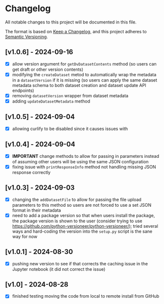 # Changelog

All notable changes to this project will be documented in this file.

The format is based on [Keep a Changelog](https://keepachangelog.com/en/1.0.0/),
and this project adheres to [Semantic Versioning](https://semver.org/spec/v2.0.0.html).

## [v1.0.6] - 2024-09-16

- [x] allow version argument for `getDvDatasetContents` method (so users can get draft or other version contents)
- [x] modifying the `createDataset` metod to automatically wrap the metadata in a `datasetVersion` if it is missing (so users can apply the same dataset metadata schema to both dataset creation and dataset update API endpoints)
- [x] removing `datasetVersion` wrapper from dataset metadata
- [x] adding `updateDatasetMetadata` method

## [v1.0.5] - 2024-09-04

- [x] allowing curlify to be disabled since it causes issues with 

## [v1.0.4] - 2024-09-04

- [x] **IMPORTANT** change methods to allow for passing in parameters instead of assuming other users will be using the same JSON configuration
- [x] fixing issue with `printResponseInfo` method not handling missing JSON response correctly

## [v1.0.3] - 2024-09-03

- [x] changing the `addDatasetFile` to allow for passing the file upload parameters to this method so users are not forced to use a set JSON format in their metadata
- [x] need to add a package version so that when users install the package, the package version is shown to the user (consider trying to use https://github.com/python-versioneer/python-versioneer/); tried several ways and hard-coding the version into the `setup.py` script is the sane way for now

## [v1.0.1] - 2024-08-30

- [x] pushing new version to see if that corrects the caching issue in the Jupyter notebook (it did not correct the issue)

## [v1.0] - 2024-08-28

- [x] finished testing moving the code from local to remote install from GitHub